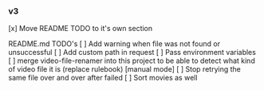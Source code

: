 ### v3 

[x] Move README TODO to it's own section

README.md TODO's
[ ] Add warning when file was not found or unsuccessful
[ ] Add custom path in request
[ ] Pass environment variables
[ ] merge video-file-renamer into this project to be able to detect what kind of video file it is (replace rulebook) [manual mode]
[ ] Stop retrying the same file over and over after failed
[ ] Sort movies as well